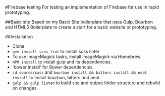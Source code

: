 #Firebase testing
For testing an implementation of Firebase for use in rapid prototyping.

##Basic site
Based on my Basic Site boilerplate that uses Gulp, Bourbon and HTML5 Boilerplate to create a start for a basic website or prototyping.

##Installation
* Clone
* `gem install scss_lint` to install scss linter
* To use imageMagick tasks, install imageMagick via Homebrew.
* `NPM install` to install gulp and its dependencies.
* 'bower install' for Bower dependencies.
* `cd source/sass` and `bourbon install && bitters install && neat install` to install bourbon, bitters and neat.
* `gulp && gulp listen` to build site and output folder structure and rebuild on changes.
